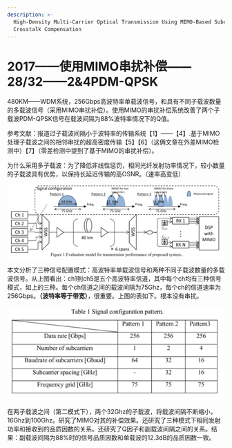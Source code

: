 ```yaml
---
description: >-
  High-Density Multi-Carrier Optical Transmission Using MIMO-Based Subcarrier
  Crosstalk Compensation
---
```


# 2017——使用MIMO串扰补偿——28/32——2&4PDM-QPSK

480KM——WDM系统，256Gbps高波特率单载波信号，和具有不同子载波数量的多载波信号（采用MIMO串扰补偿）。使用MIMO的串扰补偿系统改善了两个子载波PDM-QPSK信号在载波间隔为88%波特率情况下的Q值。

参考文献：报道过子载波间隔小于波特率的传输系统【1】——【4】.基于MIMO处理子载波之间的相邻串扰的超高密度传输【5】【6】（这俩文章在外差MIMO检测中）【7】（零差检测中提到了基于MIMO的串扰补偿）。

为什么采用多子载波：为了降低非线性惩罚，相同光纤发射功率情况下，较小数量的子载波具有优势，以保持长延迟传输的高OSNR。（速率高变低）

![](../../../.gitbook/assets/image%20%2810%29.png)

本文分析了三种信号配置模式：高波特率单载波信号和两种不同子载波数量的多载波信号。从上图看出：ch1到ch5是五个高波特率信道，其中每个ch均有三种信号模式，如上的三种。每个ch信道之间的载波间隔为75Ghz，每个ch的信道速率为256Gbps。**（波特率等于带宽）**，很重要。上图的表如下。根本没有串扰。

![](../../../.gitbook/assets/image%20%2811%29.png)

在两子载波之间（第二模式下），两个32Ghz的子载波，将载波间隔不断缩小，16Ghz到100Ghz。研究了MIMO对其的补偿效果。还研究了三种模式下相同发射功率和接收到的品质因数的关系。还研究了Q因子和副载波间隔之间的关系。结果：副载波间隔为88%时的信号品质因数和单载波的12.3dB的品质因数一致。

